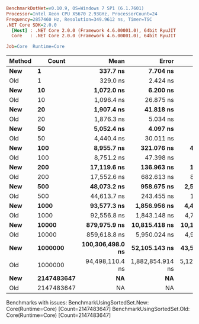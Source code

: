 ``` ini

BenchmarkDotNet=v0.10.9, OS=Windows 7 SP1 (6.1.7601)
Processor=Intel Xeon CPU X5670 2.93GHz, ProcessorCount=24
Frequency=2857460 Hz, Resolution=349.9612 ns, Timer=TSC
.NET Core SDK=2.0.0
  [Host] : .NET Core 2.0.0 (Framework 4.6.00001.0), 64bit RyuJIT
  Core   : .NET Core 2.0.0 (Framework 4.6.00001.0), 64bit RyuJIT

Job=Core  Runtime=Core  

```
 | Method |      Count |             Mean |            Error |           StdDev |           Median |
 |------- |----------- |-----------------:|-----------------:|-----------------:|-----------------:|
 |    **New** |          **1** |         **337.7 ns** |         **7.704 ns** |         **7.206 ns** |         **335.2 ns** |
 |    Old |          1 |         329.0 ns |         2.424 ns |         1.893 ns |         329.5 ns |
 |    **New** |         **10** |       **1,072.0 ns** |         **6.200 ns** |         **5.496 ns** |       **1,071.0 ns** |
 |    Old |         10 |       1,096.4 ns |        26.875 ns |        48.461 ns |       1,071.7 ns |
 |    **New** |         **20** |       **1,907.4 ns** |        **41.818 ns** |        **37.071 ns** |       **1,898.2 ns** |
 |    Old |         20 |       1,876.3 ns |         5.034 ns |         4.462 ns |       1,874.5 ns |
 |    **New** |         **50** |       **5,052.4 ns** |         **4.097 ns** |         **3.421 ns** |       **5,050.8 ns** |
 |    Old |         50 |       4,440.4 ns |        30.011 ns |        23.431 ns |       4,434.5 ns |
 |    **New** |        **100** |       **8,955.7 ns** |       **321.076 ns** |       **428.627 ns** |       **8,719.9 ns** |
 |    Old |        100 |       8,751.2 ns |        47.398 ns |        42.017 ns |       8,756.1 ns |
 |    **New** |        **200** |      **17,119.6 ns** |       **136.963 ns** |       **128.115 ns** |      **17,066.8 ns** |
 |    Old |        200 |      17,552.6 ns |       682.613 ns |       812.602 ns |      17,108.3 ns |
 |    **New** |        **500** |      **48,073.2 ns** |       **958.675 ns** |     **2,525.533 ns** |      **46,674.4 ns** |
 |    Old |        500 |      44,613.7 ns |       243.455 ns |       190.073 ns |      44,561.2 ns |
 |    **New** |       **1000** |      **93,577.3 ns** |     **1,856.956 ns** |     **4,484.758 ns** |      **90,966.5 ns** |
 |    Old |       1000 |      92,556.8 ns |     1,843.148 ns |     4,790.587 ns |      89,266.3 ns |
 |    **New** |      **10000** |     **879,975.9 ns** |    **10,815.418 ns** |    **10,116.747 ns** |     **881,426.4 ns** |
 |    Old |      10000 |     859,618.8 ns |     5,950.024 ns |     4,968.539 ns |     858,785.0 ns |
 |    **New** |    **1000000** | **100,306,498.0 ns** |    **52,105.143 ns** |    **43,510.150 ns** | **100,285,594.5 ns** |
 |    Old |    1000000 |  94,498,110.4 ns | 1,882,854.914 ns | 5,122,445.656 ns |  90,400,384.0 ns |
 |    **New** | **2147483647** |               **NA** |               **NA** |               **NA** |               **NA** |
 |    Old | 2147483647 |               NA |               NA |               NA |               NA |

Benchmarks with issues:
  BenchmarkUsingSortedSet.New: Core(Runtime=Core) [Count=2147483647]
  BenchmarkUsingSortedSet.Old: Core(Runtime=Core) [Count=2147483647]

